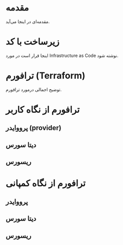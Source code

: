 # مقدمه

مقدمه‌ای در اینجا می‌آید.

# زیرساخت با کد

اینجا قرار است در مورد
Infrastructure as Code
نوشته شود.

# ترافورم (Terraform)

توضیح اجمالی درمورد ترافورم.

# ترافورم از نگاه کاربر

## پرووایدر (provider)

## دیتا سورس 

## ریسورس


# ترافورم از نگاه کمپانی

## پرووایدر

## دیتا سورس

## ریسورس
